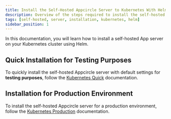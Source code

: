 ```yaml
---
title: Install the Self-Hosted Appcircle Server to Kubernetes With Helm
description: Overview of the steps required to install the self-hosted Appcircle on your Kubernetes cluster with Helm.
tags: [self-hosted, server, installation, kubernetes, helm]
sidebar_position: 1
---
```


In this documentation, you will learn how to install a self-hosted App server on your Kubernetes cluster using Helm.

## Quick Installation for Testing Purposes

To quickly install the self-hosted Appcircle server with default settings for **testing purposes**, follow the [Kubernetes Quick](/self-hosted-appcircle/install-server/helm-chart/kubernetes-quick.md) documentation.

## Installation for Production Environment

To install the self-hosted Appcircle server for a production environment, follow the [Kubernetes Production](/self-hosted-appcircle/install-server/helm-chart/kubernetes.md) documentation.
